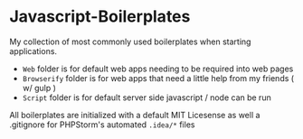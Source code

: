 # Javascript-Boilerplates
My collection of most commonly used boilerplates when starting applications.

* `Web` folder is for default web apps needing to be required into web pages
* `Browserify` folder is for web apps that need a little help from my friends ( w/ gulp )
* `Script` folder is for default server side javascript / node can be run

All boilerplates are initialized with a default MIT Licesense as well a .gitignore for PHPStorm's automated `.idea/*` files
